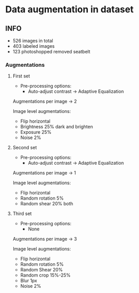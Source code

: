# Data augmentation in dataset

## INFO

* 526 images in total
* 403 labeled images
* 123 photoshopped removed seatbelt

### Augmentations

1. First set
   * Pre-processing options:
      * Auto-adjust contrast -> Adaptive Equalization

   Augmentations per image -> 2
   
   Image level augmentations:
      * Flip horizontal
      * Brightness 25% dark and brighten
      * Exposure 25%
      * Noise 2%

2. Second set
   * Pre-processing options:
      * Auto-adjust contrast -> Adaptive Equalization

   Augmentations per image -> 1

   Image level augmentations:
      * Flip horizontal
      * Random rotation 5%
      * Random shear 20% both

3. Third set
   * Pre-processing options:
     * None

   Augmentations per image -> 3

   Image level augmentations:
     * Flip horizontal
     * Random rotation 5%
     * Random Shear 20%
     * Random crop 15%-25%
     * Blur 1px
     * Noise 2%
